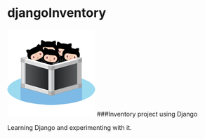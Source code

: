 # djangoInventory

<img src="repo.png" alt="Inventory of Octocats">
###Inventory project using Django
<p>Learning Django and experimenting with it.</p>

